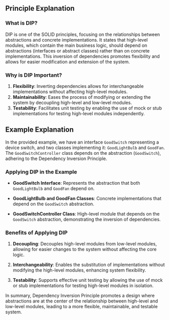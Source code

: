 ## Principle Explanation

### What is DIP?

DIP is one of the SOLID principles, focusing on the relationships between abstractions and concrete implementations. It states that high-level modules, which contain the main business logic, should depend on abstractions (interfaces or abstract classes) rather than on concrete implementations. This inversion of dependencies promotes flexibility and allows for easier modification and extension of the system.

### Why is DIP Important?

1. **Flexibility**: Inverting dependencies allows for interchangeable implementations without affecting high-level modules.
2. **Maintainability**: Eases the process of modifying or extending the system by decoupling high-level and low-level modules.
3. **Testability**: Facilitates unit testing by enabling the use of mock or stub implementations for testing high-level modules independently.

## Example Explanation

In the provided example, we have an interface `GoodSwitch` representing a device switch, and two classes implementing it: `GoodLightBulb` and `GoodFan`. The `GoodSwitchController` class depends on the abstraction (`GoodSwitch`), adhering to the Dependency Inversion Principle.

### Applying DIP in the Example

- **GoodSwitch Interface**: Represents the abstraction that both `GoodLightBulb` and `GoodFan` depend on.

- **GoodLightBulb and GoodFan Classes**: Concrete implementations that depend on the `GoodSwitch` abstraction.

- **GoodSwitchController Class**: High-level module that depends on the `GoodSwitch` abstraction, demonstrating the inversion of dependencies.

### Benefits of Applying DIP

1. **Decoupling**: Decouples high-level modules from low-level modules, allowing for easier changes to the system without affecting the core logic.

2. **Interchangeability**: Enables the substitution of implementations without modifying the high-level modules, enhancing system flexibility.

3. **Testability**: Supports effective unit testing by allowing the use of mock or stub implementations for testing high-level modules in isolation.

In summary, Dependency Inversion Principle promotes a design where abstractions are at the center of the relationship between high-level and low-level modules, leading to a more flexible, maintainable, and testable system.